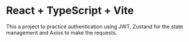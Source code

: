# React + TypeScript + Vite

This a project to practice authentication using JWT, Zustand for the state management and Axios to make the requests.
